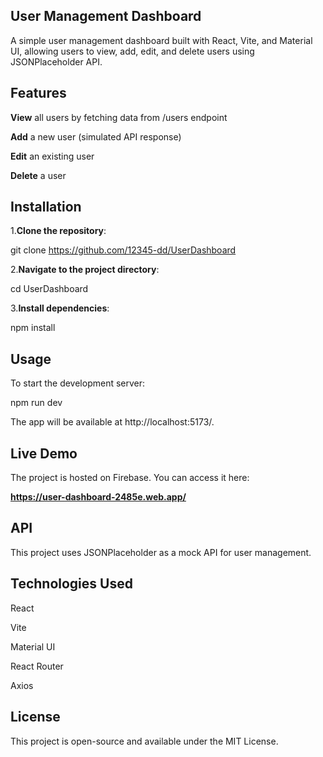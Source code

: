 ## **User Management Dashboard**

A simple user management dashboard built with React, Vite, and Material UI, allowing users to view, add, edit, and delete users using JSONPlaceholder API.

## **Features**

**View** all users by fetching data from /users endpoint

**Add** a new user (simulated API response)

**Edit** an existing user

**Delete** a user

## **Installation**

1.**Clone the repository**:

  git clone https://github.com/12345-dd/UserDashboard

2.**Navigate to the project directory**:

  cd UserDashboard

3.**Install dependencies**:

  npm install

## **Usage**

To start the development server:

npm run dev

The app will be available at http://localhost:5173/.

## **Live Demo**

The project is hosted on Firebase. You can access it here:

**https://user-dashboard-2485e.web.app/**


## **API**

This project uses JSONPlaceholder as a mock API for user management.

## **Technologies Used**

React

Vite

Material UI

React Router

Axios

## **License**

This project is open-source and available under the MIT License.
